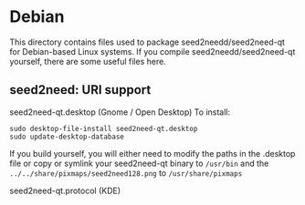 
Debian
====================
This directory contains files used to package seed2needd/seed2need-qt
for Debian-based Linux systems. If you compile seed2needd/seed2need-qt yourself, there are some useful files here.

## seed2need: URI support ##


seed2need-qt.desktop  (Gnome / Open Desktop)
To install:

	sudo desktop-file-install seed2need-qt.desktop
	sudo update-desktop-database

If you build yourself, you will either need to modify the paths in
the .desktop file or copy or symlink your seed2need-qt binary to `/usr/bin`
and the `../../share/pixmaps/seed2need128.png` to `/usr/share/pixmaps`

seed2need-qt.protocol (KDE)

